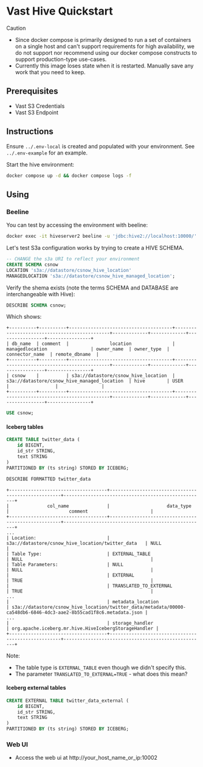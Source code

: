 # Vast Hive Quickstart


> [!CAUTION]
> - Since docker compose is primarily designed to run a set of containers on a single host and can't support requirements for high availability, we do not support nor recommend using our docker compose constructs to support production-type use-cases.
> - Currently this image loses state when it is restarted.  Manually save any work that you need to keep.

## Prerequisites

- Vast S3 Credentials
- Vast S3 Endpoint

## Instructions

Ensure `../.env-local` is created and populated with your environment.  See `../.env-example` for an example.

Start the hive environment:

```bash
docker compose up -d && docker compose logs -f
```

## Using

### Beeline

You can test by accessing the environment with beeline:

```bash
docker exec -it hiveserver2 beeline -u 'jdbc:hive2://localhost:10000/'
```

Let's test S3a configuration works by trying to create a HIVE SCHEMA.

```sql
-- CHANGE the s3a URI to reflect your environment
CREATE SCHEMA csnow 
LOCATION 's3a://datastore/csnow_hive_location' 
MANAGEDLOCATION 's3a://datastore/csnow_hive_managed_location';
```

Verify the shema exists (note the terms SCHEMA and DATABASE are interchangeable with Hive):


```sql
DESCRIBE SCHEMA csnow;
```

Which shows:

```
+----------+----------+--------------------------------------+----------------------------------------------+-------------+-------------+-----------------+----------------+
| db_name  | comment  |               location               |               managedlocation                | owner_name  | owner_type  | connector_name  | remote_dbname  |
+----------+----------+--------------------------------------+----------------------------------------------+-------------+-------------+-----------------+----------------+
| csnow    |          | s3a://datastore/csnow_hive_location  | s3a://datastore/csnow_hive_managed_location  | hive        | USER        |                 |                |
+----------+----------+--------------------------------------+----------------------------------------------+-------------+-------------+-----------------+----------------+
```

```sql
USE csnow;
```

#### Iceberg tables

```sql
CREATE TABLE twitter_data (
    id BIGINT,
    id_str STRING,
    text STRING
)
PARTITIONED BY (ts string) STORED BY ICEBERG;
```

```sql
DESCRIBE FORMATTED twitter_data
```

```
+------------------------------------+----------------------------------------------------+----------------------------------------------------+
|              col_name              |                     data_type                      |                      comment                       |
+------------------------------------+----------------------------------------------------+----------------------------------------------------+
...
| Location:                          | s3a://datastore/csnow_hive_location/twitter_data   | NULL                                               |
| Table Type:                        | EXTERNAL_TABLE                                     | NULL                                               |
| Table Parameters:                  | NULL                                               | NULL                                               |
|                                    | EXTERNAL                                           | TRUE                                               |
|                                    | TRANSLATED_TO_EXTERNAL                             | TRUE                                               |
...
|                                    | metadata_location                                  | s3a://datastore/csnow_hive_location/twitter_data/metadata/00000-ca548db6-6846-4dc3-aae2-8b55cad1f8c6.metadata.json |
...
|                                    | storage_handler                                    | org.apache.iceberg.mr.hive.HiveIcebergStorageHandler |
+------------------------------------+----------------------------------------------------+----------------------------------------------------+
```

Note: 
  - The table type is `EXTERNAL_TABLE` even though we didn't specify this.
  - The parameter `TRANSLATED_TO_EXTERNAL=TRUE` - what does this mean?


#### Iceberg external tables

```sql
CREATE EXTERNAL TABLE twitter_data_external (
    id BIGINT,
    id_str STRING,
    text STRING
)
PARTITIONED BY (ts string) STORED BY ICEBERG;
```

### Web UI

- Access the web ui at http://your_host_name_or_ip:10002

